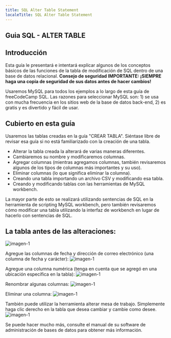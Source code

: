 ```yaml
---
title: SQL Alter Table Statement
localeTitle: SQL Alter Table Statement
---
```

## Guia SQL - ALTER TABLE

## Introducción

Esta guía le presentará e intentará explicar algunos de los conceptos básicos de las funciones de la tabla de modificación de SQL dentro de una base de datos relacional. **Consejo de seguridad IMPORTANTE: ¡SIEMPRE haga una copia de seguridad de sus datos antes de hacer cambios!**

Usaremos MySQL para todos los ejemplos a lo largo de esta guía de freeCodeCamp SQL. Las razones para seleccionar MySQL son: 1) se usa con mucha frecuencia en los sitios web de la base de datos back-end, 2) es gratis y es divertido y fácil de usar.

## Cubierto en esta guía

Usaremos las tablas creadas en la guía "CREAR TABLA". Siéntase libre de revisar esa guía si no está familiarizado con la creación de una tabla.

*   Alterar la tabla creada la alterará de varias maneras diferentes.
*   Cambiaremos su nombre y modificaremos columnas.
*   Agregar columnas (mientras agregamos columnas, también revisaremos algunos de los tipos de columnas más importantes y su uso).
*   Eliminar columnas (lo que significa eliminar la columna).
*   Creando una tabla importando un archivo CSV y modificando esa tabla.
*   Creando y modificando tablas con las herramientas de MySQL workbench.

La mayor parte de esto se realizará utilizando sentencias de SQL en la herramienta de scripting MySQL workbench, pero también revisaremos cómo modificar una tabla utilizando la interfaz de workbench en lugar de hacerlo con sentencias de SQL.

## La tabla antes de las alteraciones:

![imagen-1](https://github.com/SteveChevalier/guide-images/blob/master/alter_table01a.JPG?raw=true)

Agregue las columnas de fecha y dirección de correo electrónico (una columna de fecha y carácter): ![imagen-1](https://github.com/SteveChevalier/guide-images/blob/master/alter_table01.JPG?raw=true)

Agregue una columna numérica (tenga en cuenta que se agregó en una ubicación específica en la tabla): ![imagen-1](https://github.com/SteveChevalier/guide-images/blob/master/alter_table02.JPG?raw=true)

Renombrar algunas columnas: ![imagen-1](https://github.com/SteveChevalier/guide-images/blob/master/alter_table03.JPG?raw=true)

Eliminar una columna: ![imagen-1](https://github.com/SteveChevalier/guide-images/blob/master/alter_table04.JPG?raw=true)

También puede utilizar la herramienta alterar mesa de trabajo. Simplemente haga clic derecho en la tabla que desea cambiar y cambie como desee. ![imagen-1](https://github.com/SteveChevalier/guide-images/blob/master/alter_table05.JPG?raw=true)

Se puede hacer mucho más, consulte el manual de su software de administración de bases de datos para obtener más información.